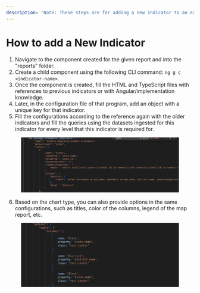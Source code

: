 ```yaml
---
description: 'Note: These steps are for adding a new indicator to an existing program'
---
```


# How to add a New Indicator

1. Navigate to the component created for the given report and into the "reports" folder.
2. Create a child component using the following CLI command: `ng g c <indicator-name>`.
3. Once the component is created, fill the HTML and TypeScript files with references to previous indicators or with Angular/implementation knowledge.
4. Later, in the configuration file of that program, add an object with a unique key for that indicator.
5. Fill the configurations according to the reference again with the older indicators and fill the queries using the datasets ingested for this indicator for every level that this indicator is required for.

<figure><img src="../.gitbook/assets/image (36).png" alt=""><figcaption></figcaption></figure>

6. Based on the chart type, you can also provide options in the same configurations, such as titles, color of the columns, legend of the map report, etc.

<figure><img src="../.gitbook/assets/image (1) (1) (1).png" alt=""><figcaption></figcaption></figure>

